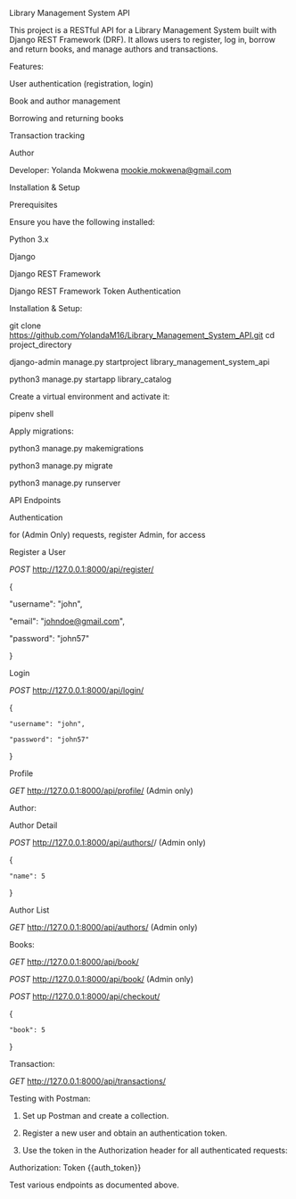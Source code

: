 Library Management System API

This project is a RESTful API for a Library Management System built with Django REST Framework (DRF). It allows users to register, log in, borrow and return books, and manage authors and transactions.

Features:

User authentication (registration, login)

Book and author management

Borrowing and returning books

Transaction tracking

Author

Developer: Yolanda Mokwena mookie.mokwena@gmail.com

Installation & Setup

Prerequisites

Ensure you have the following installed:

Python 3.x

Django

Django REST Framework

Django REST Framework Token Authentication

Installation & Setup:

git clone https://github.com/YolandaM16/Library_Management_System_API.git
cd project_directory

django-admin manage.py startproject library_management_system_api

python3 manage.py startapp library_catalog

Create a virtual environment and activate it:

pipenv shell

Apply migrations:

python3 manage.py makemigrations

python3 manage.py migrate

python3 manage.py runserver

API Endpoints

Authentication

for (Admin Only) requests, register Admin, for access

Register a User

*POST* http://127.0.0.1:8000/api/register/

{

  "username": "john",

  "email": "johndoe@gmail.com",

  "password": "john57"

}

Login 

*POST* http://127.0.0.1:8000/api/login/

{

    "username": "john",

    "password": "john57"

}

Profile

*GET* http://127.0.0.1:8000/api/profile/ (Admin only)

Author:

Author Detail

*POST* http://127.0.0.1:8000/api/authors/<id>/ (Admin only)

{

    "name": 5

}

Author List

*GET* http://127.0.0.1:8000/api/authors/ (Admin only)

Books:

*GET* http://127.0.0.1:8000/api/book/

*POST* http://127.0.0.1:8000/api/book/ (Admin only)

*POST* http://127.0.0.1:8000/api/checkout/

{

    "book": 5

}

Transaction:

*GET* http://127.0.0.1:8000/api/transactions/

Testing with Postman:

1. Set up Postman and create a collection.

2. Register a new user and obtain an authentication token.

3. Use the token in the Authorization header for all authenticated requests:

Authorization: Token {{auth_token}}

Test various endpoints as documented above.